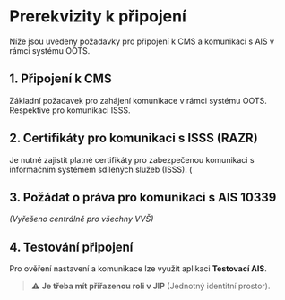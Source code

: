 # Prerekvizity k připojení

Níže jsou uvedeny požadavky pro připojení k CMS a komunikaci s AIS v rámci systému OOTS.

## 1. Připojení k CMS

Základní požadavek pro zahájení komunikace v rámci systému OOTS. Respektive pro komunikaci ISSS.

## 2. Certifikáty pro komunikaci s ISSS (RAZR)

Je nutné zajistit platné certifikáty pro zabezpečenou komunikaci s informačním systémem sdílených služeb (ISSS).
(
## 3. Požádat o práva pro komunikaci s AIS 10339  
_(Vyřešeno centrálně pro všechny VVŠ)_

## 4. Testování připojení

Pro ověření nastavení a komunikace lze využít aplikaci **Testovací AIS**.

> ⚠️ **Je třeba mít přiřazenou roli v JIP** (Jednotný identitní prostor).

